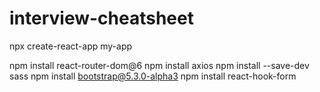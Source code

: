 # interview-cheatsheet

npx create-react-app my-app

npm install react-router-dom@6
npm install axios
npm install --save-dev sass
npm install bootstrap@5.3.0-alpha3
npm install react-hook-form
